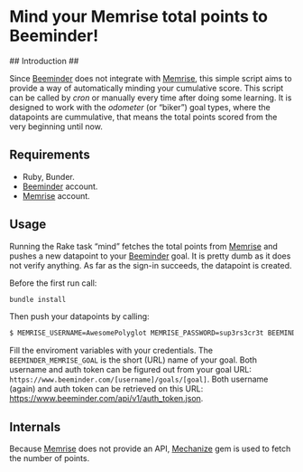 # Mind your Memrise total points to Beeminder! #

## Introduction ##

Since [Beeminder](http://www.beeminder.com/) does not integrate with [Memrise](http://www.memrise.com/), this simple script aims to provide a way of automatically minding your cumulative score. This script can be called by _cron_ or manually every time after doing some learning. It is designed to work with the _odometer_ (or “biker”) goal types, where the datapoints are cummulative, that means the total points scored from the very beginning until now.

## Requirements ##

* Ruby, Bunder.
* [Beeminder](http://www.beeminder.com/) account.
* [Memrise](http://www.memrise.com/) account.
  
## Usage ##

Running the Rake task “mind” fetches the total points from [Memrise](http://www.memrise.com/) and pushes a new datapoint to your [Beeminder](http://www.beeminder.com/) goal. It is pretty dumb as it does not verify anything. As far as the sign-in succeeds, the datapoint is created.

Before the first run call:

```sh
bundle install
```

Then push your datapoints by calling:

```sh
$ MEMRISE_USERNAME=AwesomePolyglot MEMRISE_PASSWORD=sup3rs3cr3t BEEMINDER_USERNAME=lazybones BEEMINDER_AUTH_TOKEN=d34df4c3bbqblah BEEMINDER_MEMRISE_GOAL=memrise rake
```

Fill the enviroment variables with your credentials. The `BEEMINDER_MEMRISE_GOAL` is the short (URL) name of your goal. Both username and auth token can be figured out from your goal URL: `https://www.beeminder.com/[username]/goals/[goal]`. Both username (again) and auth token can be retrieved on this URL: https://www.beeminder.com/api/v1/auth_token.json.

## Internals ##

Because [Memrise](http://www.memrise.com/) does not provide an API, [Mechanize](http://mechanize.rubyforge.org) gem is used to fetch the number of points.
